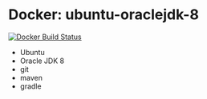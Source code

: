 # Docker: ubuntu-oraclejdk-8

[![Docker Build Status](https://img.shields.io/docker/build/rgisler/ubuntu-oraclejdk-9.svg?style=flat-square)](https://hub.docker.com/r/rgisler/ubuntu-oraclejdk-9/)

* Ubuntu 
 * Oracle JDK 8
 * git
 * maven
 * gradle 
